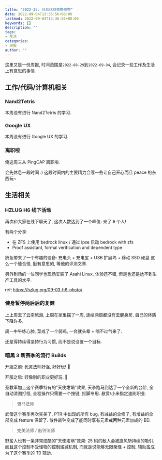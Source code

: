 ```yaml
---
title: "2022-35: 休息休息修整修整"
date: 2022-09-04T13:36:56+08:00
lastmod: 2022-09-04T13:36:56+08:00
keywords: []
description: ""
tags:
- 生活
categories:
- 周报
author: ""
---
```


这里又是一份周报, 时间范围是`2022-08-29`到`2022-09-04`, 会记录一些工作及生活上有意思的事情.

## 工作/代码/计算机相关

### Nand2Tetris

本周没有进行 Nand2Tetris 的学习.

### Google UX

本周没有进行 Google UX 的学习.

### 离职啦

俺这周三从 PingCAP 离职啦.

会先休息一段时间 :) 这段时间内的主要精力会写一些让自己开心而且 peace 的东西玩~

## 生活相关

### HZLUG H6 线下活动

再次和大家在线下聊天了, 这次人数达到了一个峰值: 来了 9 个人!

有两个分享:

- 在 ZFS 上使用 bedrock linux / 通过 ipxe 启动 bedrock with zfs
- Proof assistant, formal verification and dependent type

鸽鱼带来了一个有趣的设备: 充电头 + 充电宝 + USB 扩展坞 + 移动 SSD 硬盘 这么一个缝合怪, 挺有意思的, 等他的评测文章.

另外到场的一位同学也现场安装了 Asahi Linux, 体验还不错, 但是也还是达不到生产工具的水平.

ref: <https://hzlug.org/09-03-h6-photo/>

### 健身暂停两后后的复健

上上周去了云南旅游, 上周在家里摆了一周, 连续两周都没有去健身房, 自己的体质下降许多.

周一中午练心肺, 菜成了一个弱鸡, 一会就头晕 + 喘不过气来了.

还是得持续得坚持行为习惯, 而不是说设置一个目标.

### 暗黑 3 新赛季的流行 Builds

开服之前: 死灵法师好强, 好好玩! 🤩

开服之后: 好像别的职业更好玩. 🤔

圣教军加上这个赛季特有的"天使坩埚"效果, 天拳跑马到达了一个全新的台阶, 全自动清图打怪, 全程操作只需要一个按键, 抠脚专用. 悬赏/小米指定速刷职业.

> 骑马法师

武僧这个赛季再次完美了, PTR 中出现的所有 bug, 有减益的全修了, 有增益的全部变成 feature 保留了. 散件敲钟变成了能同时享有元素戒两种元素加成的 BD.

> 完美法师 / 敲钟法师

野蛮人也有一条非常炫酷的"天使坩埚"效果: 25 码的敌人会被旋风斩持续的吸引. 而且这个控制不受怪物的控制递减机制, 而就是说能够无限聚怪 + 控制, 辅助蛮成为了这个赛季的 T0 辅助.
